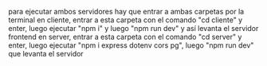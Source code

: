 para ejecutar ambos servidores hay que entrar a ambas carpetas por la terminal
en cliente, entrar a esta carpeta con el comando "cd cliente" y enter, luego ejecutar "npm i" y luego "npm run dev" y así levanta el servidor frontend
en server, entrar a esta carpeta con el comando "cd server" y enter, luego ejecutar "npm i express dotenv cors pg", luego "npm run dev" que levanta el servidor 
